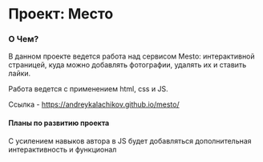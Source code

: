 # Проект: Место

### О Чем?

В данном проекте ведется работа над сервисом Mesto: интерактивной страницей, куда можно добавлять фотографии, удалять их и ставить лайки.

Работа ведется с применением html, css и JS.

Ссылка - https://andreykalachikov.github.io/mesto/

#### Планы по развитию проекта

С усилением навыков автора в JS будет добавляться дополнительная интерактивность и функционал
